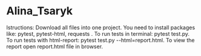 # Alina_Tsaryk
Istructions: Download all files into one project. You need to install packages like: pytest, pytest-html, requests . To run tests in terminal: pytest test.py. To run tests with html-report: pytest test.py --html=report.html. To view the report open report.html file in browser.
